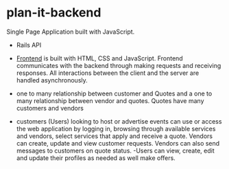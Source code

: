 # plan-it-backend

Single Page Application built with JavaScript.

- Rails API
- [Frontend](https://github.com/barbaradecares/plan-it-frontend) is built with HTML, CSS and JavaScript.
Frontend communicates with the backend through making requests and receiving responses. All interactions between the client and the server are handled asynchronously.

- one to many relationship between customer and Quotes and a one to many relationship between vendor and quotes. Quotes have many customers and vendors

- customers (Users) looking to host or advertise events can use or access the web application by logging in, browsing through available services and vendors, select services that apply and receive a quote. Vendors can create, update and view customer requests. Vendors can also send messages to customers on quote status. -Users can view, create, edit and update their profiles as needed as well make offers.
